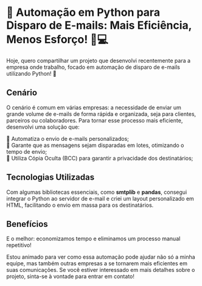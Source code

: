 # 🚀 Automação em Python para Disparo de E-mails: Mais Eficiência, Menos Esforço! 📧💻

Hoje, quero compartilhar um projeto que desenvolvi recentemente para a empresa onde trabalho, focado em automação de disparo de e-mails utilizando Python! 🎯

## Cenário

O cenário é comum em várias empresas: a necessidade de enviar um grande volume de e-mails de forma rápida e organizada, seja para clientes, parceiros ou colaboradores. Para tornar esse processo mais eficiente, desenvolvi uma solução que:

🔹 Automatiza o envio de e-mails personalizados;  
🔹 Garante que as mensagens sejam disparadas em lotes, otimizando o tempo de envio;  
🔹 Utiliza Cópia Oculta (BCC) para garantir a privacidade dos destinatários;  

## Tecnologias Utilizadas

Com algumas bibliotecas essenciais, como **smtplib** e **pandas**, consegui integrar o Python ao servidor de e-mail e criei um layout personalizado em HTML, facilitando o envio em massa para os destinatários.

## Benefícios

E o melhor: economizamos tempo e eliminamos um processo manual repetitivo!

Estou animado para ver como essa automação pode ajudar não só a minha equipe, mas também outras empresas a se tornarem mais eficientes em suas comunicações. Se você estiver interessado em mais detalhes sobre o projeto, sinta-se à vontade para entrar em contato!

